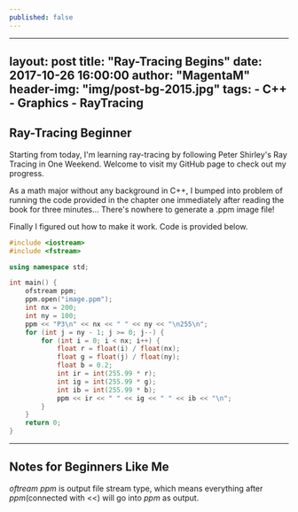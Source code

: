 ```yaml
---
published: false
---
```

---
layout:     post
title:      "Ray-Tracing Begins"
date:       2017-10-26 16:00:00
author:     "MagentaM"
header-img: "img/post-bg-2015.jpg"
tags:
    - C++ - Graphics - RayTracing
---

## Ray-Tracing Beginner

Starting from today, I'm learning ray-tracing by following Peter Shirley's  Ray Tracing in One Weekend. Welcome to visit my GitHub page to check out my progress.
 
As a math major without any background in C++, I bumped into problem of running the code provided in the chapter one immediately after reading the book for three minutes... There's nowhere to generate a .ppm image file!
 
Finally I figured out how to make it work. Code is provided below.
```C++
#include <iostream>
#include <fstream>

using namespace std;

int main() {
	ofstream ppm;
	ppm.open("image.ppm");
	int nx = 200;
	int ny = 100;
	ppm << "P3\n" << nx << " " << ny << "\n255\n";
	for (int j = ny - 1; j >= 0; j--) {
		for (int i = 0; i < nx; i++) {
			float r = float(i) / float(nx);
			float g = float(j) / float(ny);
			float b = 0.2;
			int ir = int(255.99 * r);
			int ig = int(255.99 * g);
			int ib = int(255.99 * b);
			ppm << ir << " " << ig << " " << ib << "\n";
		}
	}
	return 0;
}
```
---
## Notes for Beginners Like Me
_oftream ppm_ is output file stream type, which means everything after _ppm_(connected with <<) will go into _ppm_ as output.

